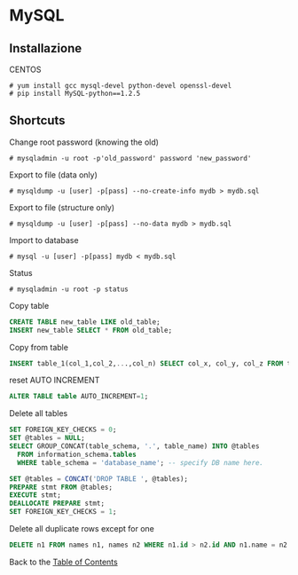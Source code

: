 # MySQL

## Installazione

CENTOS

    # yum install gcc mysql-devel python-devel openssl-devel
    # pip install MySQL-python==1.2.5



## Shortcuts

Change root password (knowing the old)

    # mysqladmin -u root -p'old_password' password 'new_password'

Export to file (data only)

    # mysqldump -u [user] -p[pass] --no-create-info mydb > mydb.sql

Export to file (structure only)

    # mysqldump -u [user] -p[pass] --no-data mydb > mydb.sql

Import to database

    # mysql -u [user] -p[pass] mydb < mydb.sql

Status

    # mysqladmin -u root -p status


Copy table
```sql
CREATE TABLE new_table LIKE old_table;
INSERT new_table SELECT * FROM old_table;
```

Copy from table
```sql
INSERT table_1(col_1,col_2,...,col_n) SELECT col_x, col_y, col_z FROM table_2 [WHERE];
```

reset AUTO INCREMENT
```sql
ALTER TABLE table AUTO_INCREMENT=1;
```

Delete all tables
```sql
SET FOREIGN_KEY_CHECKS = 0;
SET @tables = NULL;
SELECT GROUP_CONCAT(table_schema, '.', table_name) INTO @tables
  FROM information_schema.tables
  WHERE table_schema = 'database_name'; -- specify DB name here.

SET @tables = CONCAT('DROP TABLE ', @tables);
PREPARE stmt FROM @tables;
EXECUTE stmt;
DEALLOCATE PREPARE stmt;
SET FOREIGN_KEY_CHECKS = 1;
```

Delete all duplicate rows except for one
```sql
DELETE n1 FROM names n1, names n2 WHERE n1.id > n2.id AND n1.name = n2.name
```


Back to the [Table of Contents](https://github.com/karuso/gospel#table-of-contents)